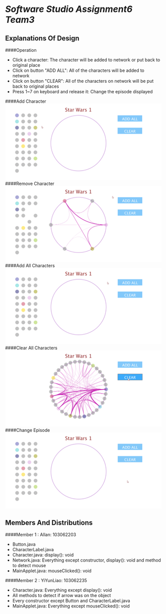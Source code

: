 # _Software Studio Assignment6 **Team3**_ #
## **Explanations Of Design** ##
####Operation
*	Click a character: The character will be added to network or put back to original place
*	Click on button "ADD ALL": All of the characters will be added to network
*	Click on button "CLEAR": All of the characters on network will be put back to original places
*	Press 1~7 on keyboard and release it: Change the episode displayed

####Add Character
![alt text](/picture/add.gif "Add Character")
####Remove Character
![alt text](/picture/remove.gif "Remove Character")
####Add All Characters
![alt text](/picture/addAll.gif "Add All Characters")
####Clear All Characters
![alt text](/picture/clear.gif "Clear All Characters")
####Change Episode
![alt text](/picture/changeEpisode.gif "Change Episode")

## **Members And Distributions** ##
####Member 1 : Allan: 103062203
*	Button.java
*	CharacterLabel.java
*	Character.java:	display(): void
*	Network.java: Everything except constructor, display(): void and method to detect mouse
*	MainApplet.java: mouseClicked(): void

####Member 2 : YiYunLiao: 103062235
*	Character.java: Everything except display(): void
*	All methods to detect if arrow was on the object
*	Every constructor except Button and CharacterLabel.java
*	MainApplet.java: Everything except mouseClicked(): void